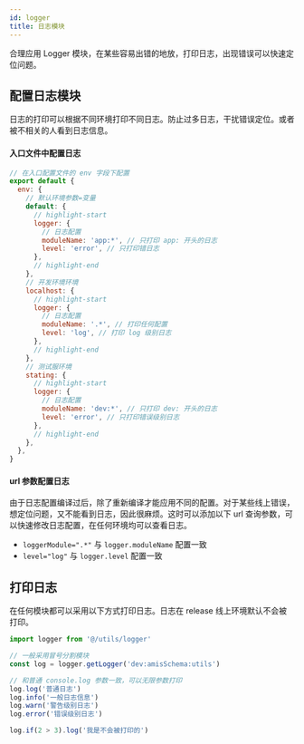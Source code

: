 ```yaml
---
id: logger
title: 日志模块
---
```


合理应用 Logger 模块，在某些容易出错的地放，打印日志，出现错误可以快速定位问题。

## 配置日志模块

日志的打印可以根据不同环境打印不同日志。防止过多日志，干扰错误定位。或者被不相关的人看到日志信息。

#### 入口文件中配置日志

```js title="/src/index.js Ovine入口文件"
// 在入口配置文件的 env 字段下配置
export default {
  env: {
    // 默认环境参数=变量
    default: {
      // highlight-start
      logger: {
        // 日志配置
        moduleName: 'app:*', // 只打印 app: 开头的日志
        level: 'error', // 只打印错日志
      },
      // highlight-end
    },
    // 开发环境环境
    localhost: {
      // highlight-start
      logger: {
        // 日志配置
        moduleName: '.*', // 打印任何配置
        level: 'log', // 打印 log 级别日志
      },
      // highlight-end
    },
    // 测试服环境
    stating: {
      // highlight-start
      logger: {
        // 日志配置
        moduleName: 'dev:*', // 只打印 dev: 开头的日志
        level: 'error', // 只打印错误级别日志
      },
      // highlight-end
    },
  },
}
```

#### url 参数配置日志

由于日志配置编译过后，除了重新编译才能应用不同的配置。对于某些线上错误，想定位问题，又不能看到日志，因此很麻烦。这时可以添加以下 url 查询参数，可以快速修改日志配置，在任何环境均可以查看日志。

- `loggerModule=".*"` 与 `logger.moduleName` 配置一致
- `level="log"` 与 `logger.level` 配置一致

## 打印日志

在任何模块都可以采用以下方式打印日志。日志在 release 线上环境默认不会被打印。

```js
import logger from '@/utils/logger'

// 一般采用冒号分割模块
const log = logger.getLogger('dev:amisSchema:utils')

// 和普通 console.log 参数一致，可以无限参数打印
log.log('普通日志')
log.info('一般日志信息')
log.warn('警告级别日志')
log.error('错误级别日志')

log.if(2 > 3).log('我是不会被打印的')
```
